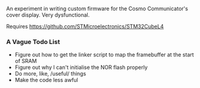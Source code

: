 An experiment in writing custom firmware for the Cosmo Communicator's cover display. Very dysfunctional.

Requires https://github.com/STMicroelectronics/STM32CubeL4

### A Vague Todo List

- Figure out how to get the linker script to map the framebuffer at the start of SRAM
- Figure out why I can't initialise the NOR flash properly
- Do more, like, /useful/ things
- Make the code less awful

